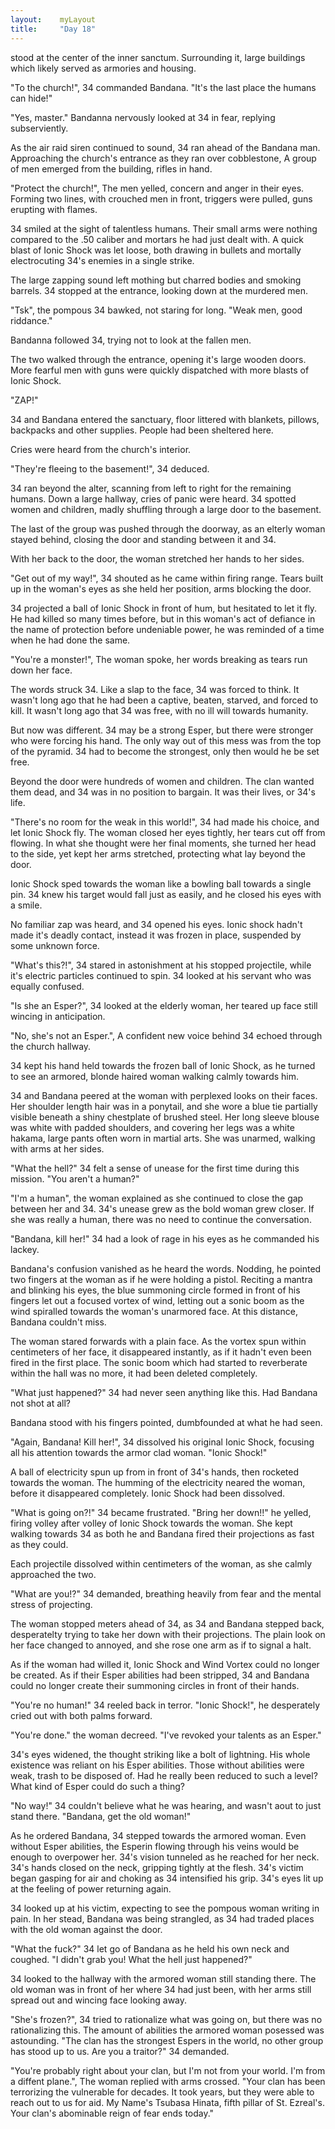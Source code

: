 ```yaml
---
layout:    myLayout
title:	   "Day 18"
---
```


stood at the center of the inner sanctum. Surrounding it, large buildings which likely served as armories and housing.

"To the church!", 34 commanded Bandana. "It's the last place the humans can hide!"

"Yes, master." Bandanna nervously looked at 34 in fear, replying subserviently.

As the air raid siren continued to sound, 34 ran ahead of the Bandana man. Approaching the church's entrance as they ran over cobblestone, A group of men emerged from the building, rifles in hand.

"Protect the church!", The men yelled, concern and anger in their eyes. Forming two lines, with crouched men in front, triggers were pulled, guns erupting with flames.

34 smiled at the sight of talentless humans. Their small arms were nothing compared to the .50 caliber and mortars he had just dealt with. A quick blast of Ionic Shock was let loose, both drawing in bullets and mortally electrocuting 34's enemies in a single strike.

The large zapping sound left mothing but charred bodies and smoking barrels. 34 stopped at the entrance, looking down at the murdered men.

"Tsk", the pompous 34 bawked, not staring for long. "Weak men, good riddance."

Bandanna followed 34, trying not to look at the fallen men.

The two walked through the entrance, opening it's large wooden doors. More fearful men with guns were quickly dispatched with more blasts of Ionic Shock.

"ZAP!"

34 and Bandana entered the sanctuary, floor littered with blankets, pillows, backpacks and other supplies. People had been sheltered here.

Cries were heard from the church's interior.

"They're fleeing to the basement!", 34 deduced.

34 ran beyond the alter, scanning from left to right for the remaining humans. Down a large hallway, cries of panic were heard. 34 spotted women and children, madly shuffling through a large door to the basement.

The last of the group was pushed through the doorway, as an elterly woman stayed behind, closing the door and standing between it and 34.

With her back to the door, the woman stretched her hands to her sides.

"Get out of my way!", 34 shouted as he came within firing range. Tears built up in the woman's eyes as she held her position, arms blocking the door.

34 projected a ball of Ionic Shock in front of hum, but hesitated to let it fly. He had killed so many times before, but in this woman's act of defiance in the name of protection before undeniable power, he was reminded of a time when he had done the same.

"You're a monster!", The woman spoke, her words breaking as tears run down her face.

The words struck 34. Like a slap to the face, 34 was forced to think. It wasn't long ago that he had been a captive, beaten, starved, and forced to kill. It wasn't long ago that 34 was free, with no ill will towards humanity.

But now was different. 34 may be a strong Esper, but there were stronger who were forcing his hand. The only way out of this mess was from the top of the pyramid. 34 had to become the strongest, only then would he be set free.

Beyond the door were hundreds of women and children. The clan wanted them dead, and 34 was in no position to bargain. It was their lives, or 34's life.

"There's no room for the weak in this world!", 34 had made his choice, and let Ionic Shock fly. The woman closed her eyes tightly, her tears cut off from flowing. In what she thought were her final moments, she turned her head to the side, yet kept her arms stretched, protecting what lay beyond the door.

Ionic Shock sped towards the woman like a bowling ball towards a single pin. 34 knew his target would fall just as easily, and he closed his eyes with a smile.

No familiar zap was heard, and 34 opened his eyes. Ionic shock hadn't made it's deadly contact, instead it was frozen in place, suspended by some unknown force.

"What's this?!", 34 stared in astonishment at his stopped projectile, while it's electric particles continued to spin. 34 looked at his servant who was equally confused.

"Is she an Esper?", 34 looked at the elderly woman, her teared up face still wincing in anticipation.

"No, she's not an Esper.", A confident new voice behind 34 echoed through the church hallway.

34 kept his hand held towards the frozen ball of Ionic Shock, as he turned to see an armored, blonde haired woman walking calmly towards him.

34 and Bandana peered at the woman with perplexed looks on their faces. Her shoulder length hair was in a ponytail, and she wore a blue tie partially visible beneath a shiny chestplate of brushed steel. Her long sleeve blouse was white with padded shoulders, and covering her legs was a white hakama, large pants often worn in martial arts. She was unarmed, walking with arms at her sides.

"What the hell?" 34 felt a sense of unease for the first time during this mission. "You aren't a human?"

"I'm a human", the woman explained as she continued to close the gap between her and 34. 34's unease grew as the bold woman grew closer. If she was really a human, there was no need to continue the conversation.

"Bandana, kill her!" 34 had a look of rage in his eyes as he commanded his lackey.

Bandana's confusion vanished as he heard the words. Nodding, he pointed two fingers at the woman as if he were holding a pistol. Reciting a mantra and blinking his eyes, the blue summoning circle formed in front of his fingers let out a focused vortex of wind, letting out a sonic boom as the wind spiralled towards the woman's unarmored face. At this distance, Bandana couldn't miss.

The woman stared forwards with a plain face. As the vortex spun within centimeters of her face, it disappeared instantly, as if it hadn't even been fired in the first place. The sonic boom which had started to reverberate within the hall was no more, it had been deleted completely.

"What just happened?" 34 had never seen anything like this. Had Bandana not shot at all?

Bandana stood with his fingers pointed, dumbfounded at what he had seen.

"Again, Bandana! Kill her!", 34 dissolved his original Ionic Shock, focusing all his attention towards the armor clad woman. "Ionic Shock!"

A ball of electricity spun up from in front of 34's hands, then rocketed towards the woman. The humming of the electricity neared the woman, before it disappeared completely. Ionic Shock had been dissolved.

"What is going on?!" 34 became frustrated. "Bring her down!!" he yelled, firing volley after volley of Ionic Shock towards the woman. She kept walking towards 34 as both he and Bandana fired their projections as fast as they could.

Each projectile dissolved within centimeters of the woman, as she calmly approached the two.

"What are you!?" 34 demanded, breathing heavily from fear and the mental stress of projecting.

The woman stopped meters ahead of 34, as 34 and Bandana stepped back, desperatelty trying to take her down with their projections. The plain look on her face changed to annoyed, and she rose one arm as if to signal a halt.

As if the woman had willed it, Ionic Shock and Wind Vortex could no longer be created. As if their Esper abilities had been stripped, 34 and Bandana could no longer create their summoning circles in front of their hands.

"You're no human!" 34 reeled back in terror. "Ionic Shock!", he desperately cried out with both palms forward.

"You're done." the woman decreed. "I've revoked your talents as an Esper."

34's eyes widened, the thought striking like a bolt of lightning. His whole existence was reliant on his Esper abilities. Those without abilities were weak, trash to be disposed of. Had he really been reduced to such a level? What kind of Esper could do such a thing?

"No way!" 34 couldn't believe what he was hearing, and wasn't aout to just stand there. "Bandana, get the old woman!"

As he ordered Bandana, 34 stepped towards the armored woman. Even without Esper abilities, the Esperin flowing through his veins would be enough to overpower her. 34's vision tunneled as he reached for her neck. 34's hands closed on the neck, gripping tightly at the flesh. 34's victim began gasping for air and choking as 34 intensified his grip. 34's eyes lit up at the feeling of power returning again.

34 looked up at his victim, expecting to see the pompous woman writing in pain. In her stead, Bandana was being strangled, as 34 had traded places with the old woman against the door.

"What the fuck?" 34 let go of Bandana as he held his own neck and coughed. "I didn't grab you! What the hell just happened?"

34 looked to the hallway with the armored woman still standing there. The old woman was in front of her where 34 had just been, with her arms still spread out and wincing face looking away.

"She's frozen?", 34 tried to rationalize what was going on, but there was no rationalizing this. The amount of abilities the armored woman posessed was astounding. "The clan has the strongest Espers in the world, no other group has stood up to us. Are you a traitor?" 34 demanded.

"You're probably right about your clan, but I'm not from your world. I'm from a diffent plane.", The woman replied with arms crossed. "Your clan has been terrorizing the vulnerable for decades. It took years, but they were able to reach out to us for aid. My Name's Tsubasa Hinata, fifth pillar of St. Ezreal's. Your clan's abominable reign of fear ends today."
